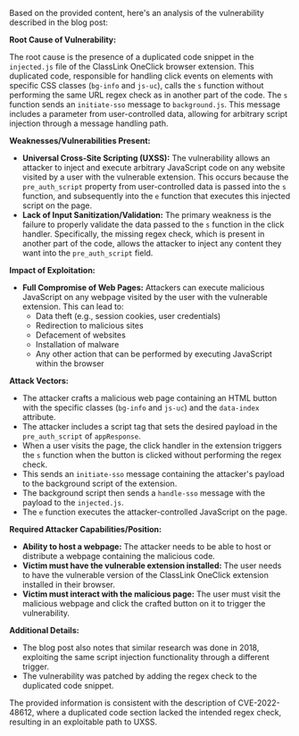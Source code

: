 Based on the provided content, here's an analysis of the vulnerability described in the blog post:

**Root Cause of Vulnerability:**

The root cause is the presence of a duplicated code snippet in the `injected.js` file of the ClassLink OneClick browser extension. This duplicated code, responsible for handling click events on elements with specific CSS classes (`bg-info` and `js-uc`), calls the `s` function without performing the same URL regex check as in another part of the code. The `s` function sends an `initiate-sso` message to `background.js`. This message includes a parameter from user-controlled data, allowing for arbitrary script injection through a message handling path.

**Weaknesses/Vulnerabilities Present:**

*   **Universal Cross-Site Scripting (UXSS):** The vulnerability allows an attacker to inject and execute arbitrary JavaScript code on any website visited by a user with the vulnerable extension. This occurs because the `pre_auth_script` property from user-controlled data is passed into the `s` function, and subsequently into the `e` function that executes this injected script on the page.
*   **Lack of Input Sanitization/Validation:** The primary weakness is the failure to properly validate the data passed to the `s` function in the click handler. Specifically, the missing regex check, which is present in another part of the code, allows the attacker to inject any content they want into the `pre_auth_script` field.

**Impact of Exploitation:**

*   **Full Compromise of Web Pages:** Attackers can execute malicious JavaScript on any webpage visited by the user with the vulnerable extension. This can lead to:
    *   Data theft (e.g., session cookies, user credentials)
    *   Redirection to malicious sites
    *   Defacement of websites
    *   Installation of malware
    *   Any other action that can be performed by executing JavaScript within the browser

**Attack Vectors:**

*   The attacker crafts a malicious web page containing an HTML button with the specific classes (`bg-info` and `js-uc`) and the `data-index` attribute.
*   The attacker includes a script tag that sets the desired payload in the `pre_auth_script` of `appResponse`.
*   When a user visits the page, the click handler in the extension triggers the `s` function when the button is clicked without performing the regex check.
*   This sends an `initiate-sso` message containing the attacker's payload to the background script of the extension.
*   The background script then sends a `handle-sso` message with the payload to the `injected.js`.
*   The `e` function executes the attacker-controlled JavaScript on the page.

**Required Attacker Capabilities/Position:**

*   **Ability to host a webpage:** The attacker needs to be able to host or distribute a webpage containing the malicious code.
*   **Victim must have the vulnerable extension installed:** The user needs to have the vulnerable version of the ClassLink OneClick extension installed in their browser.
*   **Victim must interact with the malicious page:** The user must visit the malicious webpage and click the crafted button on it to trigger the vulnerability.

**Additional Details:**

*   The blog post also notes that similar research was done in 2018, exploiting the same script injection functionality through a different trigger.
*   The vulnerability was patched by adding the regex check to the duplicated code snippet.

The provided information is consistent with the description of CVE-2022-48612, where a duplicated code section lacked the intended regex check, resulting in an exploitable path to UXSS.